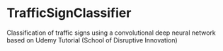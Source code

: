 # TrafficSignClassifier
Classification of traffic signs using a convolutional deep neural network based on Udemy Tutorial (School of Disruptive Innovation)
